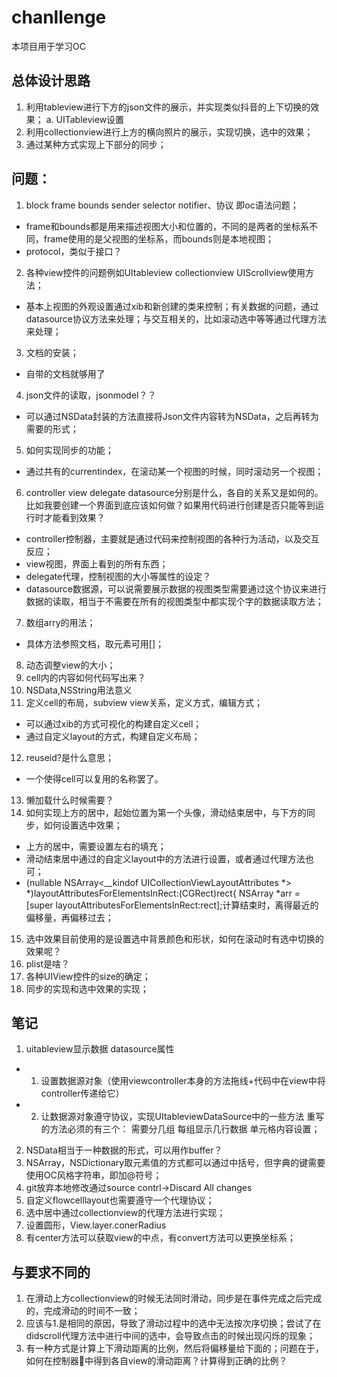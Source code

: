 # chanllenge

本项目用于学习OC
## 总体设计思路
1. 利用tableview进行下方的json文件的展示，并实现类似抖音的上下切换的效果；
    a. UITableview设置
2. 利用collectionview进行上方的横向照片的展示，实现切换，选中的效果；
3. 通过某种方式实现上下部分的同步；

## 问题：
1. block frame bounds sender selector notifier、协议 即oc语法问题；
- frame和bounds都是用来描述视图大小和位置的，不同的是两者的坐标系不同，frame使用的是父视图的坐标系，而bounds则是本地视图；
- protocol，类似于接口？
2. 各种view控件的问题例如UItableview collectionview UIScrollview使用方法；
- 基本上视图的外观设置通过xib和新创建的类来控制；有关数据的问题，通过datasource协议方法来处理；与交互相关的，比如滚动选中等等通过代理方法来处理；
3. 文档的安装；
- 自带的文档就够用了
4. json文件的读取，jsonmodel？？
- 可以通过NSData封装的方法直接将Json文件内容转为NSData，之后再转为需要的形式；
5. 如何实现同步的功能； 
- 通过共有的currentindex，在滚动某一个视图的时候，同时滚动另一个视图；
6. controller view delegate datasource分别是什么，各自的关系又是如何的。比如我要创建一个界面到底应该如何做？如果用代码进行创建是否只能等到运行时才能看到效果？
- controller控制器，主要就是通过代码来控制视图的各种行为活动，以及交互反应；
- view视图，界面上看到的所有东西；
- delegate代理，控制视图的大小等属性的设定？
- datasource数据源，可以说需要展示数据的视图类型需要通过这个协议来进行数据的读取，相当于不需要在所有的视图类型中都实现个字的数据读取方法；
7. 数组arry的用法；
- 具体方法参照文档，取元素可用[]；
8. 动态调整view的大小；
9. cell内的内容如何代码写出来？
10. NSData,NSString用法意义
11. 定义cell的布局，subview view关系，定义方式，编辑方式；
- 可以通过xib的方式可视化的构建自定义cell；
- 通过自定义layout的方式，构建自定义布局；
12. reuseid?是什么意思；
- 一个使得cell可以复用的名称罢了。
13. 懒加载什么时候需要？
14. 如何实现上方的居中，起始位置为第一个头像，滑动结束居中，与下方的同步，如何设置选中效果；
- 上方的居中，需要设置左右的填充；
- 滑动结束居中通过的自定义layout中的方法进行设置，或者通过代理方法也可；
- (nullable NSArray<__kindof UICollectionViewLayoutAttributes *> *)layoutAttributesForElementsInRect:(CGRect)rect{
NSArray *arr = [super layoutAttributesForElementsInRect:rect];计算结束时，离得最近的偏移量，再偏移过去；
15. 选中效果目前使用的是设置选中背景颜色和形状，如何在滚动时有选中切换的效果呢？
16. plist是啥？
17. 各种UIView控件的size的确定；
18. 同步的实现和选中效果的实现；


## 笔记
1. uitableview显示数据 datasource属性
- 1. 设置数据源对象（使用viewcontroller本身的方法拖线+代码中在view中将controller传递给它） 
- 2. 让数据源对象遵守协议，实现UItableviewDataSource中的一些方法
重写的方法必须的有三个：
需要分几组
每组显示几行数据
单元格内容设置；

2. NSData相当于一种数据的形式，可以用作buffer？
3. NSArray，NSDictionary取元素值的方式都可以通过中括号，但字典的键需要使用OC风格字符串，即加@符号；
4. git放弃本地修改通过source contrl->Discard All changes
5. 自定义flowcelllayout也需要遵守一个代理协议；
6. 选中居中通过collectionview的代理方法进行实现；
7. 设置圆形，View.layer.conerRadius
8. 有center方法可以获取view的中点，有convert方法可以更换坐标系；

## 与要求不同的
1. 在滑动上方collectionview的时候无法同时滑动，同步是在事件完成之后完成的，完成滑动的时间不一致；
2. 应该与1.是相同的原因，导致了滑动过程中的选中无法按次序切换；尝试了在didscroll代理方法中进行中间的选中，会导致点击的时候出现闪烁的现象；
3. 有一种方式是计算上下滑动距离的比例，然后将偏移量给下面的；问题在于，如何在控制器🥱中得到各自view的滑动距离？计算得到正确的比例？


